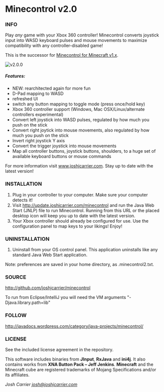 Minecontrol v2.0
========================================

### INFO
Play *any* game with your Xbox 360 controller! Minecontrol converts joystick input into WASD keyboard pulses and mouse movements to maximize compatibility with any controller-disabled game!

This is the successor for [Minecontrol for Minecraft v1.x](https://bitbucket.org/joshjcarrier/minecontrol-for-minecraft).

![v2.0.0](http://javadocs.files.wordpress.com/2013/03/minecontrol2.png)

##### Features:
* NEW: rearchitected again for more fun
* D-Pad mapping to WASD
* refreshed UI
* switch any button mapping to toggle mode (press once/hold key)
* Xbox 360 controller support (Windows, Mac OSX/Linux/alternate controllers experimental)
* Convert left joystick into WASD pulses, regulated by how much you push on the stick
* Convert right joytick into mouse movements, also regulated by how much you push on the stick
* Invert right joystick Y axis
* Convert the trigger joystick into mouse movements
* Map all controller buttons, joystick buttons, shoulders, to a huge set of available keyboard buttons or mouse commands

For more information visit www.joshjcarrier.com. Stay up to date with the latest version!

### INSTALLATION
1. Plug in your controller to your computer. Make sure your computer detects it!
2. Visit http://update.joshjcarrier.com/minecontrol and run the Java Web Start (JNLP) file to run Minecontrol. Running from this URL or the placed desktop icon will keep you up to date with the latest version.
3. Your Xbox controller should already be configured for use. Use the configuration panel to map keys to your likings!
Enjoy!

### UNINSTALLATION
1. Uninstall from your OS control panel. This application uninstalls like any standard Java Web Start application.

Note: preferences are saved in your home directory, as .minecontrol2.txt.

### SOURCE
http://github.com/joshjcarrier/minecontrol

To run from Eclipse/IntelliJ you will need the VM arguments "-Djava.library.path=lib"

### FOLLOW
http://javadocs.wordpress.com/category/java-projects/minecontrol/

### LICENSE
See the included license agreement in the repository. 

This software includes binaries from **JInput**, **RxJava** and **ini4j**. 
It also contains works from **XNA Button Pack – Jeff Jenkins**.
**Minecraft** and the Minecraft cube are registered trademarks of Mojang Specifications and/or its affiliates.

*Josh Carrier <josh@joshjcarrier.com>*
